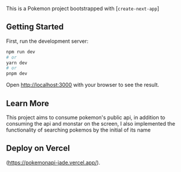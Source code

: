 This is a Pokemon project bootstrapped with [`create-next-app`]

## Getting Started

First, run the development server:

```bash
npm run dev
# or
yarn dev
# or
pnpm dev
```

Open [http://localhost:3000](http://localhost:3000) with your browser to see the result.



## Learn More

This project aims to consume pokemon's public api, in addition to consuming the api and monstar on the screen, I also implemented the functionality of searching pokemos by the initial of its name



## Deploy on Vercel
(https://pokemonapi-jade.vercel.app/).

